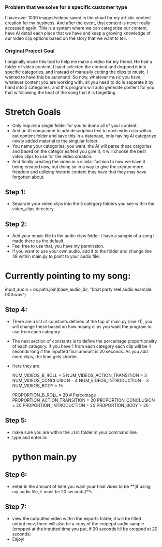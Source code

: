 ### Problem that we solve for a specific customer type
I have over 1000 images/videos saved in the cloud for my artistic content creation for my business. And after the event, that content is never really accessed again. This is a system where we can categorize our content, have AI detail each piece that we have and keep a growing knowledge of our video clip options based on the story that we want to tell.

### Original Project Goal
I originally made this tool to help me make a video for my friend. He had a folder of video content, I hand selected the content and dropped it into specific categories, and instead of manually cutting the clips to music, I wanted to have this be automatd. So now, whatever music you have, whatever content you are working with, all you need to do is separate it by hand into 5 categories, and this program will auto generate content for you that is following the beat of the song that it is targetting.

# Stretch Goals
- Only require a single folder for you to dump all of your content.
- Add an AI component to add description text to each video clip within out content folder and save this in a database, only having AI categorize newly added material to the singular folder.
- You name your categories, you want, the AI will parse these catgories and based on the categories/text you give it, it will choose the best video clips to use for the video creation.
- And finally creating the video in a similar fashion to how we have it being created now, but doing so in a way to give the creator more freedom and utilizing historic content they have that they may have forgotten about.


## Step 1:
 - Separate your video clips into the 5 category folders you see within the video_clips directory.
## Step 2:
- Add your music file to the audio clips folder. I have a sample of a song I made there as the default. 
- Feel free to use that, you have my permission.
- If you want to use your own audio, add it to the folder and change line 48 within main.py to point to your audio file.

# Currently pointing to my song:
input_audio = os.path.join(base_audio_dir, "boat party reel audio example 003.wav")

## Step 4:
- There are a list of constants defined at the top of main.py (line 11), you will change these based on how maany clips you want the program to use from each category.
- The next section of constants is to define the percentage proportionality of each category. If you have 1 from each category each clip will be 4 seconds long if the inputted final amount is 20 seconds. As you add more clips, the time gets shorter.
- Here they are:

    NUM_VIDEOS_B_ROLL = 5
    NUM_VIDEOS_ACTION_TRANSITION = 3
    NUM_VIDEOS_CONCLUSION = 4
    NUM_VIDEOS_INTRODUCTION = 3
    NUM_VIDEOS_BODY = 15

    PROPORTION_B_ROLL = 20  # Percentage
    PROPORTION_ACTION_TRANSITION = 20
    PROPORTION_CONCLUSION = 20
    PROPORTION_INTRODUCTION = 20
    PROPORTION_BODY = 20

## Step 5:
- make sure you are within the ./src folder in your command line.
- type and enter in:
    # python main.py

## Step 6:
- enter in the amount of time you want your final video to be **(if using my audio file, it must be 20 seconds)**s

## Step 7:
- view the outputted video within the exports folder, it will be titled output.mov, there will also be a copy of the cropepd audio sample (cropped at the inputted time you put, if 20 seconds itll be cropped at 20 seconds)
- Enjoy!




